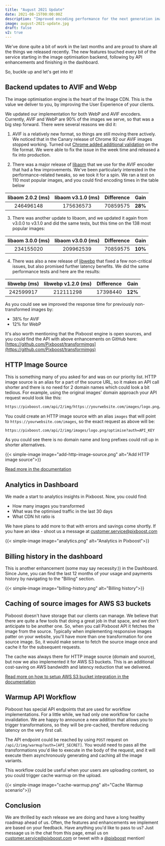 ```yaml
---
title: "August 2021 Update"
date: 2021-08-15T00:00:00Z
description: "Improved encoding performance for the next generation images, new features in Dashboard, API and more in the latest update."
image: august-2021-update.jpg
draft: false
v2: true
---
```


We've done quite a bit of work in the last months and are proud to share all the things we released recently. The new features touched every bit of the service starting in the image optimisation backend, following by API enhancements and finishing in the dashboard. 

<!--more-->

So, buckle up and let's get into it!

## Backend updates to AVIF and Webp

The image optimisation engine is the heart of the Image CDN. This is the value we deliver to you, by improving the User Experience of your clients. 

We updated our implementation for both WebP and AVIF encoders. Currently, AVIF and WebP are 90% of the images we serve, so that was a big step forward. There were several reasons we did it:

1. AVIF is a relatively new format, so things are still moving there actively. We noticed that in the Canary release of Chrome 92 our AVIF images stopped working. Turned out [Chrome added additional validation](https://bugs.chromium.org/p/chromium/issues/detail?id=1198455) on the file format. We were able to fix the issue in the week time and released a fix into production.

2. There was a major release of [libaom](https://aomedia.googlesource.com/aom/) that we use for the AVIF encoder that had a few improvements. We've been particularly interested in the performance-related tweaks, so we took it for a spin. We ran a test on 110 most popular images, and you could find encoding times in the table below

| libaom 2.0.2 (ms)  | libaom v3.1.0 (ms) | Difference | Gain    |
| :----------------: | :----------------: | :--------: | :-----: |
| 246496148          | 175636573          | 70859575   | **28%** |

3. There was another update to libaom, and we updated it again from v3.0.0 to v3.1.0 and did the same tests, but this time on the 138 most popular images:

| libaom 3.0.0 (ms)  | libaom v3.0.0 (ms) | Difference | Gain    |
| :----------------: | :----------------: | :--------: | :-----: |
| 234155020          | 209962539          | 70859575   | **10%** |

4. There was also a new release of [libwebp](https://chromium.googlesource.com/webm/libwebp) that fixed a few non-critical issues, but also promised further latency benefits. We did the same performance tests and here are the results:

| libwebp (ms)  | libwebp v1.2.0 (ms) | Difference | Gain    |
| :-----------: | :-----------------: | :--------: | :-----: |
| 242599917     | 212111298           | 17398440   | **12%** |

As you could see we improved the response time for previously non-transformed images by:

* 38% for AVIF
* 12% for WebP

It's also worth mentioning that the Pixboost engine is open sources, and you could find the API with above enhancements on GitHub here: [https://github.com/Pixboost/transformimgs](https://github.com/Pixboost/transformimgs)

## HTTP Image Source

This is something many of you asked for and was on our priority list. HTTP image source is an alias for a part of the source URL, so it makes an API call shorter and there is no need for 2 domain names which could look a bit tedious. For example, using the original images' domain approach your API request would look like this:

```html
https://pixboost.com/api/2/img/https://yourwebsite.com/images/logo.png/optimise?auth=API_KEY
```

You could create an HTTP image source with an alias `images` that will point to `https://yourwebsite.com/images`, so the exact request as above will be:

```html
https://pixboost.com/api/2/img/images/logo.png/optimise?auth=API_KEY
```

As you could see there is no domain name and long prefixes could roll up in shorter alternatives.

{{< simple-image image="add-http-image-source.png" alt="Add HTTP image source">}}

[Read more in the documentation](https://help.pixboost.com/setup/adding-http-image-source)

## Analytics in Dashboard

We made a start to analytics insights in Pixboost. Now, you could find:

* How many images you transformed
* What was the optimised traffic in the last 30 days 
* What CDN hit ratio is

We have plans to add more to that with errors and savings come shortly. If you have an idea - shoot us a message at customer.service@pixboost.com

{{< simple-image image="analytics.png" alt="Analytics in Pixboost">}}

## Billing history in the dashboard

This is another enhancement (some may say necessity:)) in the Dashboard. Since June, you can find the last 12 months of your usage and payments history by navigating to the "Billing" section. 

{{< simple-image image="billing-history.png" alt="Billing history">}}

## Caching of source images for AWS S3 buckets

Pixboost doesn't have storage that our clients can manage. We believe that there are quite a few tools that doing a great job in that space, and we don't anticipate to be another one. So, when you call Pixboost API it fetches the image from the source. Typically when implementing responsive images patter on your website, you'll have more than one transformation for one source image. So, it would make sense to fetch the source image once and cache it for the subsequent requests. 

The cache was always there for HTTP image source (domain and source), but now we also implemented it for AWS S3 buckets. This is an additional cost-saving on AWS bandwidth and latency reduction that we delivered.

[Read more on how to setup AWS S3 bucket integration in the documentation](https://help.pixboost.com/setup/adding-s3-bucket-image-source)

## Warmup API Workflow

Pixboost has special API endpoints that are used for workflow implementations. For a little while, we had only one workflow for cache invalidation. We are happy to announce a new addition that allows you to trigger transformations, so they will be pre-cached, therefore reducing latency on the very first call.

The API endpoint could be reached by using `POST` request on `/api/2/img/warmup?auth=[API_SECRET]`. You would need to pass all the transformations you'd like to execute in the body of the request, and it will execute them asynchronously generating and caching all the image variants.

This workflow could be useful when your users are uploading content, so you could trigger cache warmup on the upload.

{{< simple-image image="cache-warmup.png" alt="Cache Warmup scenario">}}

## Conclusion

We are thrilled by each release we are doing and have a long healthy roadmap ahead of us. Often, the features and enhancements we implement are based on your feedback. Have anything you'd like to pass to us? Just message us in the chat from this page, email us on [customer.service@pixboost.com](mailto:customer.service@pixboost.com) or tweet with a [@pixboost](https://twitter.com/pixboost) mention!